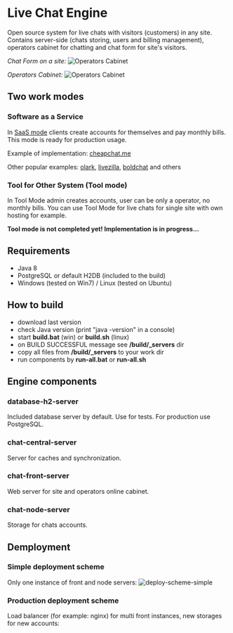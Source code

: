 # Live Chat Engine

Open source system for live chats with visitors (customers) in any site.
Contains server-side (chats storing, users and billing management), operators cabinet for chatting and chat form for site's visitors.

*Chat Form on a site:*
![Operators Cabinet](https://raw.githubusercontent.com/edolganov/live-chat-engine/master/extra/images/live-chat-client.png)


*Operators Cabinet:*
![Operators Cabinet](https://raw.githubusercontent.com/edolganov/live-chat-engine/master/extra/images/live-chat-cabinet.png)

## Two work modes 
### Software as a Service

In [SaaS mode](https://en.wikipedia.org/wiki/Software_as_a_service) clients create accounts for themselves and pay monthly bills.
This mode is ready for production usage. 

Example of implementation: [cheapchat.me](http://cheapchat.me)

Other popular examples: [olark](https://www.olark.com/), [livezilla](http://www.livezilla.net/), [boldchat](https://www.boldchat.com/) and others

### Tool for Other System (Tool mode)
In Tool Mode admin creates accounts, user can be only a operator, no monthly bills. You can use Tool Mode for live chats for single site with own hosting for example.

**Tool mode is not completed yet! Implementation is in progress...**

## Requirements
- Java 8
- PostgreSQL or default H2DB (included to the build)
- Windows (tested on Win7) / Linux (tested on Ubuntu)

## How to build
- download last version
- check Java version (print "java -version" in a console)
- start **build.bat** (win) or **build.sh** (linux)
- on BUILD SUCCESSFUL message see **/build/_servers** dir
- copy all files from **/build/_servers** to your work dir
- run components by **run-all.bat** or **run-all.sh**

## Engine components

### database-h2-server
Included database server by default. Use for tests. For production use PostgreSQL.

### chat-central-server
Server for caches and synchronization.

### chat-front-server
Web server for site and operators online cabinet. 

### chat-node-server
Storage for chats accounts.

## Demployment
### Simple deployment scheme
Only one instance of front and node servers:
![deploy-scheme-simple](https://raw.githubusercontent.com/edolganov/live-chat-engine/master/extra/images/deploy-scheme-simple.png)

### Production deployment scheme
Load balancer (for example: nginx) for multi front instances, new storages for new accounts: